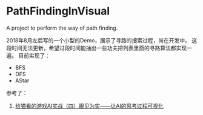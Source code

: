 # PathFindingInVisual
A project to perform the way of path finding.

2018年8月左后写的一个小型的Demo，展示了寻路的搜索过程，尚在开发中。
这段时间无法更新，希望过段时间能抽出一些功夫把列表里面的寻路算法都实现一遍。
目前实现了：
- BFS
- DFS
- AStar

参考了：
1. [给猫看的游戏AI实战（四）眼见为实——让AI的思考过程可视化](https://zhuanlan.zhihu.com/p/28840597)
